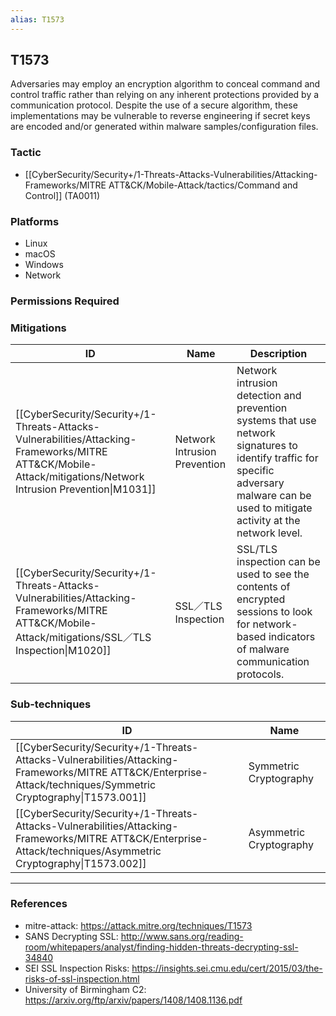 ```yaml
---
alias: T1573
---
```


## T1573

Adversaries may employ an encryption algorithm to conceal command and control traffic rather than relying on any inherent protections provided by a communication protocol. Despite the use of a secure algorithm, these implementations may be vulnerable to reverse engineering if secret keys are encoded and/or generated within malware samples/configuration files.


### Tactic
- [[CyberSecurity/Security+/1-Threats-Attacks-Vulnerabilities/Attacking-Frameworks/MITRE ATT&CK/Mobile-Attack/tactics/Command and Control]] (TA0011)

### Platforms
- Linux
- macOS
- Windows
- Network

### Permissions Required

### Mitigations

| ID | Name | Description |
| --- | --- | --- |
| [[CyberSecurity/Security+/1-Threats-Attacks-Vulnerabilities/Attacking-Frameworks/MITRE ATT&CK/Mobile-Attack/mitigations/Network Intrusion Prevention\|M1031]] | Network Intrusion Prevention | Network intrusion detection and prevention systems that use network signatures to identify traffic for specific adversary malware can be used to mitigate activity at the network level. |
| [[CyberSecurity/Security+/1-Threats-Attacks-Vulnerabilities/Attacking-Frameworks/MITRE ATT&CK/Mobile-Attack/mitigations/SSL／TLS Inspection\|M1020]] | SSL／TLS Inspection | SSL/TLS inspection can be used to see the contents of encrypted sessions to look for network-based indicators of malware communication protocols. |

### Sub-techniques

| ID | Name |
| --- | --- |
| [[CyberSecurity/Security+/1-Threats-Attacks-Vulnerabilities/Attacking-Frameworks/MITRE ATT&CK/Enterprise-Attack/techniques/Symmetric Cryptography\|T1573.001]] | Symmetric Cryptography |
| [[CyberSecurity/Security+/1-Threats-Attacks-Vulnerabilities/Attacking-Frameworks/MITRE ATT&CK/Enterprise-Attack/techniques/Asymmetric Cryptography\|T1573.002]] | Asymmetric Cryptography |


---
### References

- mitre-attack: https://attack.mitre.org/techniques/T1573
- SANS Decrypting SSL: http://www.sans.org/reading-room/whitepapers/analyst/finding-hidden-threats-decrypting-ssl-34840
- SEI SSL Inspection Risks: https://insights.sei.cmu.edu/cert/2015/03/the-risks-of-ssl-inspection.html
- University of Birmingham C2: https://arxiv.org/ftp/arxiv/papers/1408/1408.1136.pdf

